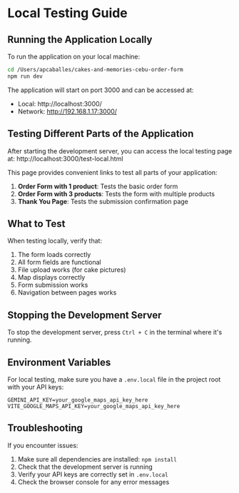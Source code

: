 # Local Testing Guide

## Running the Application Locally

To run the application on your local machine:

```bash
cd /Users/apcaballes/cakes-and-memories-cebu-order-form
npm run dev
```

The application will start on port 3000 and can be accessed at:
- Local: http://localhost:3000/
- Network: http://192.168.1.17:3000/

## Testing Different Parts of the Application

After starting the development server, you can access the local testing page at:
http://localhost:3000/test-local.html

This page provides convenient links to test all parts of your application:

1. **Order Form with 1 product**: Tests the basic order form
2. **Order Form with 3 products**: Tests the form with multiple products
3. **Thank You Page**: Tests the submission confirmation page

## What to Test

When testing locally, verify that:

1. The form loads correctly
2. All form fields are functional
3. File upload works (for cake pictures)
4. Map displays correctly
5. Form submission works
6. Navigation between pages works

## Stopping the Development Server

To stop the development server, press `Ctrl + C` in the terminal where it's running.

## Environment Variables

For local testing, make sure you have a `.env.local` file in the project root with your API keys:

```
GEMINI_API_KEY=your_google_maps_api_key_here
VITE_GOOGLE_MAPS_API_KEY=your_google_maps_api_key_here
```

## Troubleshooting

If you encounter issues:

1. Make sure all dependencies are installed: `npm install`
2. Check that the development server is running
3. Verify your API keys are correctly set in `.env.local`
4. Check the browser console for any error messages